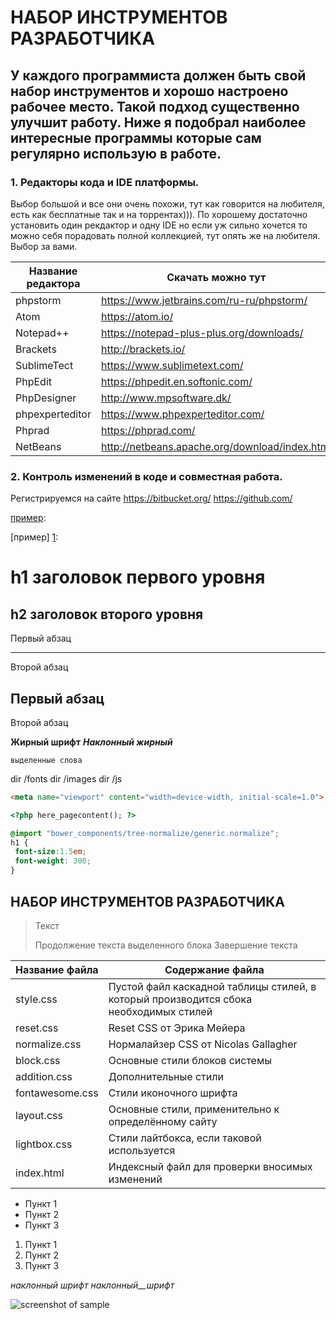 НАБОР ИНСТРУМЕНТОВ РАЗРАБОТЧИКА
=====================
У каждого программиста должен быть свой набор инструментов и хорошо настроено рабочее место. Такой подход существенно улучшит работу. 
Ниже я подобрал наиболее интересные программы которые сам регулярно использую в работе.
-----------------------------------
### 1. Редакторы кода и IDE платформы. 
Выбор большой и все они очень похожи, тут как говорится на любителя, есть как бесплатные так и на торрентах))). 
По хорошему достаточно установить один рекдактор и одну IDE но если уж сильно хочется то можно себя порадовать полной коллекцией, тут опять же на любителя.
Выбор за вами.

Название редактора| Скачать можно тут    
------------------|----------------------
phpstorm          | <https://www.jetbrains.com/ru-ru/phpstorm/>
Atom              | <https://atom.io/>
Notepad++         | <https://notepad-plus-plus.org/downloads/>
Brackets          | <http://brackets.io/>
SublimeTect       | <https://www.sublimetext.com/>
PhpEdit           | <https://phpedit.en.softonic.com/>
PhpDesigner       | <http://www.mpsoftware.dk/>
phpexperteditor   | <https://www.phpexperteditor.com/>
Phprad            | <https://phprad.com/>
NetBeans          | <http://netbeans.apache.org/download/index.html>


### 2. Контроль изменений в коде и совместная работа. 

Регистрируемся на сайте
https://bitbucket.org/
https://github.com/



[пример][id]:

[пример] [1]: 

[id]: http://example.com/ "Необязательная подсказка"
[1]:  http://myexample.com/ "подсказка"

h1 заголовок первого уровня
=====================

h2 заголовок второго уровня
-----------------------------------

Первый абзац
***
Второй абзац

Первый абзац
---
Второй абзац

**Жирный шрифт**
***Наклонный жирный***

`выделенные слова`

 dir /fonts
 dir /images
 dir /js
 
 ```html
<meta name="viewport" content="width=device-width, initial-scale=1.0">
```

```php
<?php here_pagecontent(); ?>
```


```scss /* или css */
@import "bower_components/tree-normalize/generic.normalize";
h1 {
 font-size:1.5em;
 font-weight: 300;
}
```
## НАБОР ИНСТРУМЕНТОВ РАЗРАБОТЧИКА ##

> Текст
> 
> Продолжение текста выделенного блока
> Завершение текста


Название файла  | Содержание файла
----------------|----------------------
style.css       | Пустой файл каскадной таблицы стилей, в который производится сбока необходимых стилей
reset.css       | Reset CSS от Эрика Мейера
normalize.css   | Нормалайзер CSS от Nicolas Gallagher
block.css       | Основные стили блоков системы
addition.css    | Дополнительные стили
fontawesome.css | Стили иконочного шрифта
layout.css      | Основные стили, применительно к определённому сайту
lightbox.css    | Стили лайтбокса, если таковой используется
index.html      | Индексный файл для проверки вносимых изменений

* Пункт 1
* Пункт 2
* Пункт 3

1. Пункт 1
2. Пункт 2
3. Пункт 3

_наклонный_ _шрифт_ _наклонный__шрифт_

![screenshot of sample](http://webdesign.ru.net/images/Heydon_min.jpg)
